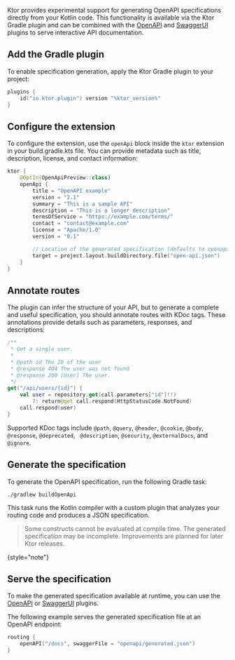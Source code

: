 [//]: # (title: OpenAPI specification generation)

<show-structure for="chapter" depth="2"/>
<primary-label ref="experimental"/>
<secondary-label ref="server-feature"/>

Ktor provides experimental support for generating OpenAPI specifications directly from your Kotlin code.
This functionality is available via the Ktor Gradle plugin and can be combined with the [OpenAPI](server-openapi.md)
and [SwaggerUI](server-swagger-ui.md) plugins to serve interactive API documentation.

## Add the Gradle plugin

To enable specification generation, apply the Ktor Gradle plugin to your project:

```kotlin
plugins {
    id("io.ktor.plugin") version "%ktor_version%"
}
```

## Configure the extension

To configure the extension, use the `openApi` block inside the `ktor` extension in your
<path>build.gradle.kts</path>
file. You can provide metadata such as title, description, license, and contact information:

```kotlin
ktor {
    @OptIn(OpenApiPreview::class)
    openApi {
        title = "OpenAPI example"
        version = "2.1"
        summary = "This is a sample API"
        description = "This is a longer description"
        termsOfService = "https://example.com/terms/"
        contact = "contact@example.com"
        license = "Apache/1.0"
        version = "0.1"

        // Location of the generated specification (defaults to openapi/generated.json)
        target = project.layout.buildDirectory.file("open-api.json")
    }
}
```

## Annotate routes

The plugin can infer the structure of your API, but to generate a complete and useful specification, you should annotate
routes with KDoc tags. These annotations provide details such as parameters, responses, and descriptions:

```kotlin
/**
 * Get a single user.
 *
 * @path id The ID of the user
 * @response 404 The user was not found
 * @response 200 [User] The user.
 */
get("/api/users/{id}") {
    val user = repository.get(call.parameters["id"]!!)
        ?: return@get call.respond(HttpStatusCode.NotFound)
    call.respond(user)
}

```
Supported KDoc tags include `@path`, `@query`, `@header`, `@cookie`, `@body`, `@response`, `@deprecated`,
` @description`, `@security`, `@externalDocs`, and `@ignore`.


## Generate the specification

To generate the OpenAPI specification, run the following Gradle task:

```shell
./gradlew buildOpenApi
```

This task runs the Kotlin compiler with a custom plugin that analyzes your routing code and produces a
JSON specification.

> Some constructs cannot be evaluated at compile time. The generated specification may be incomplete. Improvements are
> planned for later Ktor releases.
>
{style="note"}

## Serve the specification

To make the generated specification available at runtime, you can use the [OpenAPI](server-openapi.md)
or [SwaggerUI](server-swagger-ui.md) plugins.

The following example serves the generated specification file at an OpenAPI endpoint:

```kotlin
routing {
    openAPI("/docs", swaggerFile = "openapi/generated.json")
}
```